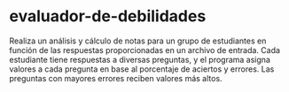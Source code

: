 # evaluador-de-debilidades
Realiza un análisis y cálculo de notas para un grupo de estudiantes en función de las respuestas proporcionadas en un archivo de entrada. Cada estudiante tiene respuestas a diversas preguntas, y el programa asigna valores a cada pregunta en base al porcentaje de aciertos y errores. Las preguntas con mayores errores reciben valores más altos.
